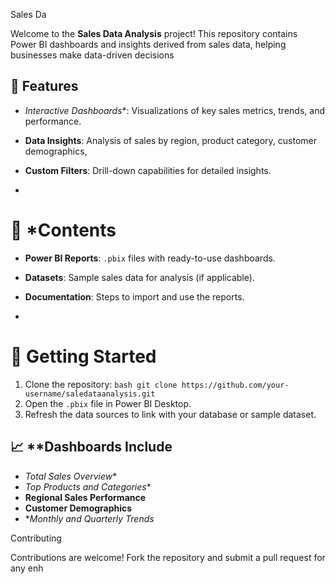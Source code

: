 Sales Da


Welcome to the **Sales Data Analysis** project! This repository contains Power BI dashboards and insights derived from sales data, helping businesses make data-driven decisions



## 📌 Features

- *Interactive Dashboards**: Visualizations of key sales metrics, trends, and performance.
- **Data Insights**: Analysis of sales by region, product category, customer demographics, 
- **Custom Filters**: Drill-down capabilities for detailed insights.

-

# 📂 *Contents

- **Power BI Reports**: `.pbix` files with ready-to-use dashboards.
- **Datasets**: Sample sales data for analysis (if applicable).
- **Documentation**: Steps to import and use the reports.

-

# 🚀 Getting Started

1. Clone the repository:
   ``bash
   git clone https://github.com/your-username/saledataanalysis.git
   ``
2. Open the `.pbix` file in Power BI Desktop.
3. Refresh the data sources to link with your database or sample dataset.

## 📈 **Dashboards Include

- *Total Sales Overview**
- *Top Products and Categories**
- **Regional Sales Performance**
- **Customer Demographics**
- **Monthly and Quarterly Trends*



 Contributing

Contributions are welcome! Fork the repository and submit a pull request for any enh







